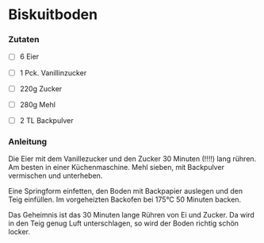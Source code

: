 # Biskuitboden

### Zutaten

 - [ ] 6 Eier
 - [ ] 1 Pck. Vanillinzucker
 - [ ] 220g Zucker
 - [ ] 280g Mehl
 - [ ] 2 TL Backpulver

  
### Anleitung
Die Eier mit dem Vanillezucker und den Zucker 30 Minuten (!!!!) lang rühren. Am besten in einer Küchenmaschine.
Mehl sieben, mit Backpulver vermischen und unterheben.

Eine Springform einfetten, den Boden mit Backpapier auslegen und den Teig einfüllen. Im vorgeheizten Backofen bei 175°C 50 Minuten backen.

Das Geheimnis ist das 30 Minuten lange Rühren von Ei und Zucker. Da wird in den Teig genug Luft unterschlagen, so wird der Boden richtig schön locker.